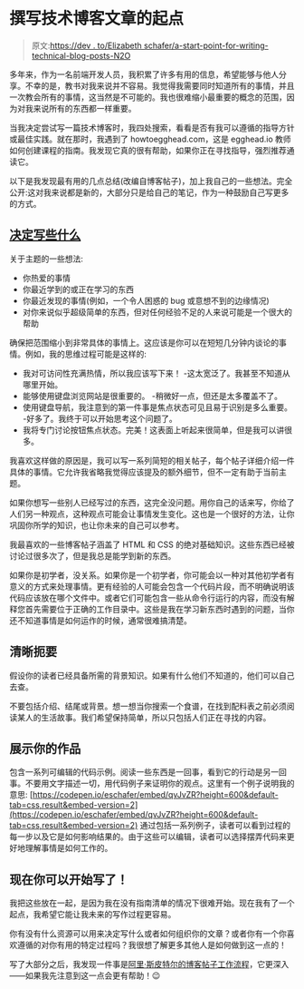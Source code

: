 # 撰写技术博客文章的起点

> 原文:[https://dev . to/Elizabeth schafer/a-start-point-for-writing-technical-blog-posts-N2O](https://dev.to/elizabethschafer/a-starting-point-for-writing-technical-blog-posts-n2o)

多年来，作为一名前端开发人员，我积累了许多有用的信息，希望能够与他人分享。不幸的是，教书对我来说并不容易。我觉得我需要同时知道所有的事情，并且一次教会所有的事情，这当然是不可能的。我也很难缩小最重要的概念的范围，因为对我来说所有的东西都一样重要。

当我决定尝试写一篇技术博客时，我四处搜索，看看是否有我可以遵循的指导方针或最佳实践。就在那时，我遇到了 howtoegghead.com，这是 egghead.io 教师如何创建课程的指南。我发现它真的很有帮助，如果你正在寻找指导，强烈推荐通读它。

以下是我发现最有用的几点总结(改编自博客帖子)，加上我自己的一些想法。完全公开:这对我来说都是新的，大部分只是给自己的笔记，作为一种鼓励自己写更多的方式。

## [决定写些什么](#decide-what-to-write-about)

关于主题的一些想法:

*   你热爱的事情
*   你最近学到的或正在学习的东西
*   你最近发现的事情(例如，一个令人困惑的 bug 或意想不到的边缘情况)
*   对你来说似乎超级简单的东西，但对任何经验不足的人来说可能是一个很大的帮助

确保把范围缩小到非常具体的事情上。这应该是你可以在短短几分钟内谈论的事情。例如，我的思维过程可能是这样的:

*   我对可访问性充满热情，所以我应该写下来！ -这太宽泛了。我甚至不知道从哪里开始。
*   能够使用键盘浏览网站是很重要的。 -稍微好一点，但还是太多覆盖不了。
*   使用键盘导航，我注意到的第一件事是焦点状态可见且易于识别是多么重要。 -好多了。我终于可以开始思考这个问题了。
*   我将专门讨论按钮焦点状态。完美！这表面上听起来很简单，但是我可以讲很多。

我喜欢这样做的原因是，我可以写一系列简短的相关帖子，每个帖子详细介绍一件具体的事情。它允许我省略我觉得应该提及的额外细节，但不一定有助于当前主题。

如果你想写一些别人已经写过的东西，这完全没问题。用你自己的话来写，你给了人们另一种观点，这种观点可能会让事情发生变化。这也是一个很好的方法，让你巩固你所学的知识，也让你未来的自己可以参考。

我最喜欢的一些博客帖子涵盖了 HTML 和 CSS 的绝对基础知识。这些东西已经被讨论过很多次了，但是我总是能学到新的东西。

如果你是初学者，没关系。如果你是一个初学者，你可能会以一种对其他初学者有意义的方式来处理事情。更有经验的人可能会包含一个代码片段，而不明确说明该代码应该放在哪个文件中。或者它们可能包含一些从命令行运行的内容，而没有解释您首先需要位于正确的工作目录中。这些是我在学习新东西时遇到的问题，当你还不知道事情是如何运作的时候，通常很难搞清楚。

## [](#be-clear-and-to-the-point)清晰扼要

假设你的读者已经具备所需的背景知识。如果有什么他们不知道的，他们可以自己去查。

不要包括介绍、结尾或背景。想一想当你搜索一个食谱，在找到配料表之前必须阅读某人的生活故事。我们希望保持简单，所以只包括人们正在寻找的内容。

## [](#show-your-work)展示你的作品

包含一系列可编辑的代码示例。阅读一些东西是一回事，看到它的行动是另一回事。不要用文字描述一切，用代码例子来证明你的观点。这里有一个例子说明我的意思:
[https://codepen.io/eschafer/embed/qvJvZR?height=600&default-tab=css,result&embed-version=2](https://codepen.io/eschafer/embed/qvJvZR?height=600&default-tab=css,result&embed-version=2)
通过包括一系列例子，读者可以看到过程的每一步以及它是如何影响结果的。由于这些可以编辑，读者可以选择摆弄代码来更好地理解事情是如何工作的。

## [](#now-youre-ready-to-write)现在你可以开始写了！

我把这些放在一起，是因为我在没有指南清单的情况下很难开始。现在我有了一个起点，我希望它能让我未来的写作过程更容易。

你有没有什么资源可以用来决定写什么或者如何组织你的文章？或者你有一个你喜欢遵循的对你有用的特定过程吗？我很想了解更多其他人是如何做到这一点的！

写了大部分之后，我发现一件事是[阿里·斯皮特尔的博客帖子工作流程](https://dev.to/aspittel/my-blog-post-workflow-from-topic-to-publication-4n78)，它更深入——如果我先注意到这一点会更有帮助！😉